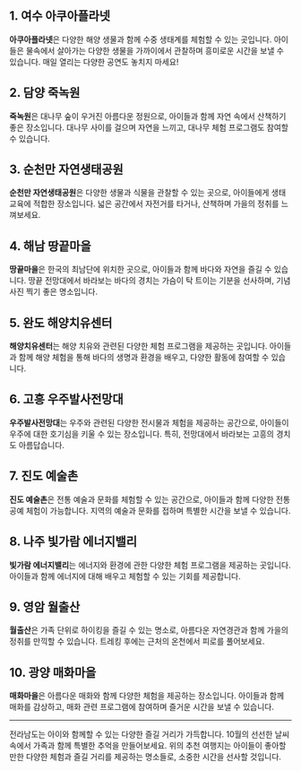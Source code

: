 


## 1. 여수 아쿠아플라넷
**아쿠아플라넷**은 다양한 해양 생물과 함께 수중 생태계를 체험할 수 있는 곳입니다. 아이들은 물속에서 살아가는 다양한 생물을 가까이에서 관찰하며 흥미로운 시간을 보낼 수 있습니다. 매일 열리는 다양한 공연도 놓치지 마세요!

## 2. 담양 죽녹원
**죽녹원**은 대나무 숲이 우거진 아름다운 정원으로, 아이들과 함께 자연 속에서 산책하기 좋은 장소입니다. 대나무 사이를 걸으며 자연을 느끼고, 대나무 체험 프로그램도 참여할 수 있습니다.

## 3. 순천만 자연생태공원
**순천만 자연생태공원**은 다양한 생물과 식물을 관찰할 수 있는 곳으로, 아이들에게 생태 교육에 적합한 장소입니다. 넓은 공간에서 자전거를 타거나, 산책하며 가을의 정취를 느껴보세요.

## 4. 해남 땅끝마을
**땅끝마을**은 한국의 최남단에 위치한 곳으로, 아이들과 함께 바다와 자연을 즐길 수 있습니다. 땅끝 전망대에서 바라보는 바다의 경치는 가슴이 탁 트이는 기분을 선사하며, 기념사진 찍기 좋은 명소입니다.

## 5. 완도 해양치유센터
**해양치유센터**는 해양 치유와 관련된 다양한 체험 프로그램을 제공하는 곳입니다. 아이들과 함께 해양 체험을 통해 바다의 생명과 환경을 배우고, 다양한 활동에 참여할 수 있습니다.

## 6. 고흥 우주발사전망대
**우주발사전망대**는 우주와 관련된 다양한 전시물과 체험을 제공하는 공간으로, 아이들이 우주에 대한 호기심을 키울 수 있는 장소입니다. 특히, 전망대에서 바라보는 고흥의 경치도 아름답습니다.

## 7. 진도 예술촌
**진도 예술촌**은 전통 예술과 문화를 체험할 수 있는 공간으로, 아이들과 함께 다양한 전통 공예 체험이 가능합니다. 지역의 예술과 문화를 접하며 특별한 시간을 보낼 수 있습니다.

## 8. 나주 빛가람 에너지밸리
**빛가람 에너지밸리**는 에너지와 환경에 관한 다양한 체험 프로그램을 제공하는 곳입니다. 아이들과 함께 에너지에 대해 배우고 체험할 수 있는 기회를 제공합니다.

## 9. 영암 월출산
**월출산**은 가족 단위로 하이킹을 즐길 수 있는 명소로, 아름다운 자연경관과 함께 가을의 정취를 만끽할 수 있습니다. 트레킹 후에는 근처의 온천에서 피로를 풀어보세요.

## 10. 광양 매화마을
**매화마을**은 아름다운 매화와 함께 다양한 체험을 제공하는 장소입니다. 아이들과 함께 매화를 감상하고, 매화 관련 프로그램에 참여하며 즐거운 시간을 보낼 수 있습니다.

---

전라남도는 아이와 함께할 수 있는 다양한 즐길 거리가 가득합니다. 10월의 선선한 날씨 속에서 가족과 함께 특별한 추억을 만들어보세요. 위의 추천 여행지는 아이들이 좋아할 만한 다양한 체험과 즐길 거리를 제공하는 명소들로, 소중한 시간을 선사할 것입니다.
